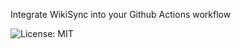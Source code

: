 Integrate WikiSync into your Github Actions workflow

![License: MIT](https://img.shields.io/github/license/igembitsgoa/wikisync-action?style=for-the-badge)
